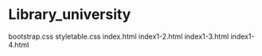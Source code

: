 # Library_university
bootstrap.css
styletable.css
index.html
index1-2.html
index1-3.html
index1-4.html
